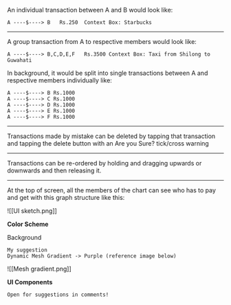 An individual transaction between A and B would look like:

	A ----$----> B   Rs.250  Context Box: Starbucks

----
A group transaction from A to respective members would look like:

	A ----$----> B,C,D,E,F   Rs.3500 Context Box: Taxi from Shilong to Guwahati 

 In background, it would be split into single transactions between A and respective members individually like:

	A ----$----> B Rs.1000
	A ----$----> C Rs.1000
	A ----$----> D Rs.1000
	A ----$----> E Rs.1000
	A ----$----> F Rs.1000

----
Transactions made by mistake can be deleted by tapping that transaction and tapping the delete button with an Are you Sure? tick/cross warning

----
Transactions can be re-ordered by holding and dragging upwards or downwards and then releasing it.

----

At the top of screen, all the members of the chart can see who has to pay and get with this graph structure like this:

![[UI sketch.png]]

**Color Scheme**

Background

	My suggestion
	Dynamic Mesh Gradient -> Purple (reference image below)

![[Mesh gradient.png]]

**UI Components**

	Open for suggestions in comments!